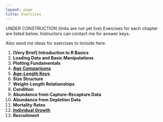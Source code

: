 ```yaml
---
layout: page
title: Exercises
---
```


UNDER CONSTRUCTION (links are not yet live)
Exercises for each chapter are listed below.  Instructors can contact me for answer keys.

Also send me ideas for exercises to include here.

1. **(Very Brief) Introduction to R Basics**
1. **Loading Data and Basic Manipulations**
1. **Plotting Fundamentals**
1. [**Age Comparisons**](.pdf)
1. [**Age-Length Keys**](.pdf)
1. **Size Structure**
1. **Weight-Length Relationships**
1. **Condition**
1. **Abundance from Capture-Recapture Data**
1. **Abundance from Depletion Data**
1. **Mortality Rates**
1. [**Individual Growth**](.pdf)
1. **Recruitment**
